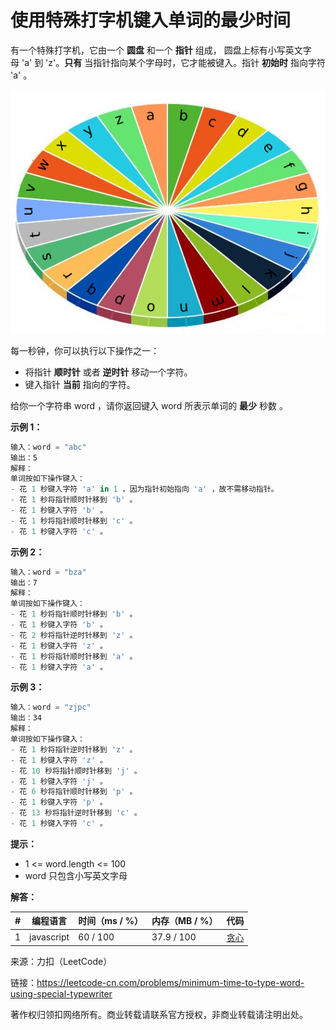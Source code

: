 # 使用特殊打字机键入单词的最少时间

有一个特殊打字机，它由一个 **圆盘** 和一个 **指针** 组成， 圆盘上标有小写英文字母 'a' 到 'z'。**只有** 当指针指向某个字母时，它才能被键入。指针 **初始时** 指向字符 'a' 。

![题目说明](./question.jpg)

每一秒钟，你可以执行以下操作之一：

- 将指针 **顺时针** 或者 **逆时针** 移动一个字符。
- 键入指针 **当前** 指向的字符。

给你一个字符串 word ，请你返回键入 word 所表示单词的 **最少** 秒数 。

**示例 1：**

``` javascript
输入：word = "abc"
输出：5
解释：
单词按如下操作键入：
- 花 1 秒键入字符 'a' in 1 ，因为指针初始指向 'a' ，故不需移动指针。
- 花 1 秒将指针顺时针移到 'b' 。
- 花 1 秒键入字符 'b' 。
- 花 1 秒将指针顺时针移到 'c' 。
- 花 1 秒键入字符 'c' 。
```

**示例 2：**

``` javascript
输入：word = "bza"
输出：7
解释：
单词按如下操作键入：
- 花 1 秒将指针顺时针移到 'b' 。
- 花 1 秒键入字符 'b' 。
- 花 2 秒将指针逆时针移到 'z' 。
- 花 1 秒键入字符 'z' 。
- 花 1 秒将指针顺时针移到 'a' 。
- 花 1 秒键入字符 'a' 。
```

**示例 3：**

``` javascript
输入：word = "zjpc"
输出：34
解释：
单词按如下操作键入：
- 花 1 秒将指针逆时针移到 'z' 。
- 花 1 秒键入字符 'z' 。
- 花 10 秒将指针顺时针移到 'j' 。
- 花 1 秒键入字符 'j' 。
- 花 6 秒将指针顺时针移到 'p' 。
- 花 1 秒键入字符 'p' 。
- 花 13 秒将指针逆时针移到 'c' 。
- 花 1 秒键入字符 'c' 。
```

**提示：**

- 1 <= word.length <= 100
- word 只包含小写英文字母

**解答：**

**#**|**编程语言**|**时间（ms / %）**|**内存（MB / %）**|**代码**
--|--|--|--|--
1|javascript|60 / 100|37.9 / 100|[贪心](./javascript/ac_v1.js)

来源：力扣（LeetCode）

链接：https://leetcode-cn.com/problems/minimum-time-to-type-word-using-special-typewriter

著作权归领扣网络所有。商业转载请联系官方授权，非商业转载请注明出处。
